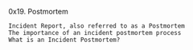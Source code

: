 0x19. Postmortem 

    Incident Report, also referred to as a Postmortem
    The importance of an incident postmortem process
    What is an Incident Postmortem?
